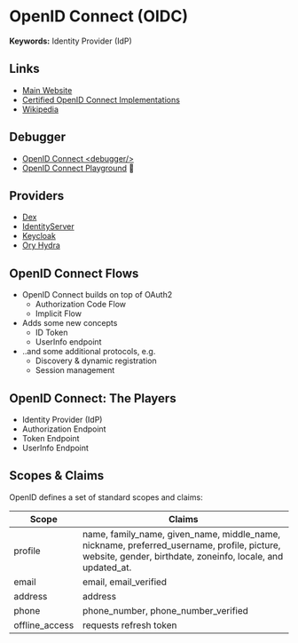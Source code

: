 # OpenID Connect (OIDC)

<!--
cloudentity

https://docs.wso2.com/display/IS520/XACML+Performance+in+the+Identity+Server
https://www.netiq.com/documentation/access-manager-45/pdfdoc/performance-and-sizing-guidelines/performance-and-sizing-guidelines.pdf

Impersonated
-->

<!--
Client

https://github.com/AxaGuilDEv/react-oidc
-->

**Keywords:** Identity Provider (IdP)

## Links

- [Main Website](https://openid.net/connect/)
- [Certified OpenID Connect Implementations](https://openid.net/developers/certified/)
- [Wikipedia](https://en.wikipedia.org/wiki/OpenID)

## Debugger

- [OpenID Connect \<debugger/\>](https://oidcdebugger.com)
- [OpenID Connect Playground](https://openidconnect.net) 🌟

<!--
https://developers.onelogin.com/blog/openidconnect-inspector
https://developers.onelogin.com/openid-connect/inspector

https://medium.com/application-security/openid-connect-tester-for-developers-63427324faea
-->

## Providers

- [Dex](/dex/README.md)
- [IdentityServer](/identityserver.md)
- [Keycloak](/keycloak/README.md)
- [Ory Hydra](/ory-hydra.md)

<!--
- [IdentityServer](/identityserver.md)
-->

<!-- ##

- JWT Token
- OAuth2 specification describes accesses tokens
- OIDC adopts OAuth2 specification and add identity tokens to that -->

<!-- ##

- Client Id (+Secret)
- Scopes
- ResponseType
- Redirect URI -->

## OpenID Connect Flows

- OpenID Connect builds on top of OAuth2
  - Authorization Code Flow
  - Implicit Flow
- Adds some new concepts
  - ID Token
  - UserInfo endpoint
- ..and some additional protocols, e.g.
  - Discovery & dynamic registration
  - Session management

## OpenID Connect: The Players

- Identity Provider (IdP)
- Authorization Endpoint
- Token Endpoint
- UserInfo Endpoint

## Scopes & Claims

OpenID defines a set of standard scopes and claims:

| Scope          | Claims                                                                                                                                                    |
| -------------- | --------------------------------------------------------------------------------------------------------------------------------------------------------- |
| profile        | name, family_name, given_name, middle_name, nickname, preferred_username, profile, picture, website, gender, birthdate, zoneinfo, locale, and updated_at. |
| email          | email, email_verified                                                                                                                                     |
| address        | address                                                                                                                                                   |
| phone          | phone_number, phone_number_verified                                                                                                                       |
| offline_access | requests refresh token                                                                                                                                    |
